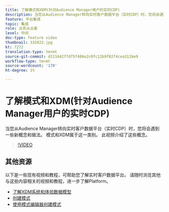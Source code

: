 ```yaml
---
title: 了解模式和XDM(针对Audience Manager用户的实时CDP)
description: 当您从Audience Manager转向实时客户数据平台（实时CDP）时，您将会遇到一些新概念和做法。 模式和XDM属于这一类别。 此视频介绍了这些概念。
feature: 平台集成
topic: 集成
role: 业务从业者
level: 中间
doc-type: feature video
thumbnail: 332023.jpg
kt: 7272
translation-type: tm+mt
source-git-commit: d211642f7d75f406e2c0fc12b9f82f4cea311be9
workflow-type: tm+mt
source-wordcount: '170'
ht-degree: 1%

---
```



# 了解模式和XDM(针对Audience Manager用户的实时CDP)

当您从Audience Manager转向实时客户数据平台（实时CDP）时，您将会遇到一些新概念和做法。 模式和XDM属于这一类别。 此视频介绍了这些概念。

>[!VIDEO](https://video.tv.adobe.com/v/332023/?quality=12&learn=on)

## 其他资源

以下是一些现有视频和教程，可帮助您了解实时客户数据平台。 请随时浏览其他与这些内容相关的视频和教程，进一步了解Platform。

* [了解XDM系统和体验数据模型](https://experienceleague.adobe.com/docs/platform-learn/tutorials/schemas/understanding-the-xdm-system-and-experience-data-model.html)
* [创建模式](https://experienceleague.adobe.com/docs/platform-learn/tutorials/schemas/create-your-first-schema-with-out-of-the-box-components.html)
* [使用模式编辑器创建模式](https://experienceleague.adobe.com/docs/experience-platform/xdm/tutorials/create-schema-ui.html?lang=en#getting-started)
